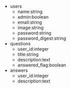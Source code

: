 - users
  - name:string
  - admin:boolean
  - email:string
  - image:string
  - password:string
  - password_digest:string
- questions
  - user_id:integer
  - title:string
  - description:text
  - answered_flag:boolean
- answers
  - user_id:integer
  - description:text
